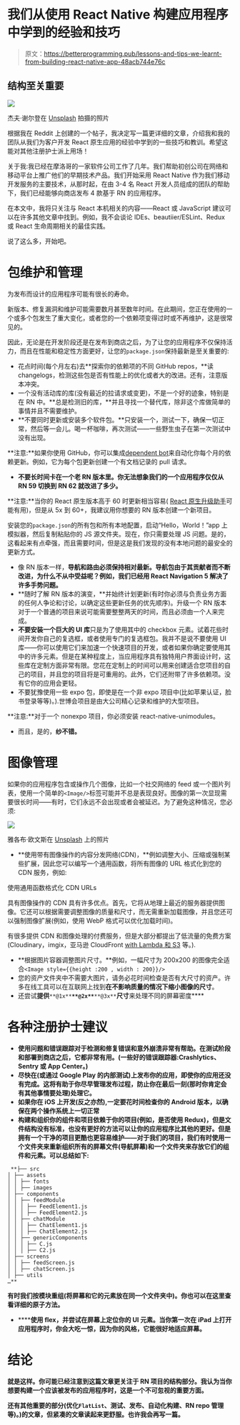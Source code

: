 # 我们从使用 React Native 构建应用程序中学到的经验和技巧

> 原文：<https://betterprogramming.pub/lessons-and-tips-we-learnt-from-building-react-native-app-48acb744e76c>

## 结构至关重要

![](img/e42396624594d2e1a768749a023ff192.png)

杰夫·谢尔登在 [Unsplash](https://unsplash.com?utm_source=medium&utm_medium=referral) 拍摄的照片

根据我在 Reddit 上创建的一个帖子，我决定写一篇更详细的文章，介绍我和我的团队从我们为客户开发 React 原生应用的经验中学到的一些技巧和教训。希望这能对其他注册护士派上用场！

关于我:我已经在摩洛哥的一家软件公司工作了几年。我们帮助初创公司在网络和移动平台上推广他们的早期技术产品。我们开始采用 React Native 作为我们移动开发服务的主要技术，从那时起，在由 3-4 名 React 开发人员组成的团队的帮助下，我们已经能够向商店发布 4 款基于 RN 的应用程序。

在本文中，我将只关注与 React 本机相关的内容——React 或 JavaScript 建议可以在许多其他文章中找到。例如，我不会谈论 IDEs、beautiier/ESLint、Redux 或 React 生命周期相关的最佳实践。

说了这么多，开始吧。

# 包维护和管理

为发布而设计的应用程序可能有很长的寿命。

新版本、修复漏洞和维护可能需要数月甚至数年时间。在此期间，您正在使用的一个或多个包发生了重大变化，或者您的一个依赖项变得过时或不再维护，这是很常见的。

因此，无论是在开发阶段还是在发布到商店之后，为了让您的应用程序不仅保持活力，而且在性能和稳定性方面更好，让您的`package.json`保持最新是至关重要的:

*   花点时间(每个月左右)去**探索你的依赖项的不同 GitHub repos，**读 changelogs，检测这些包是否有性能上的优化或者大的改进。还有，注意版本冲突。
*   一个没有活动库的库(没有最近的拉请求或变更)，不是一个好的迹象，特别是在 RN 中。**总是检测旧的库，**并且寻找一个替代库，除非这个库做简单的事情并且不需要维护。
*   **不要同时更新或安装多个软件包。**只安装一个，测试一下，确保一切正常，然后等一会儿。喝一杯咖啡，再次测试——一些野生虫子在第一次测试中没有出现。

**注意:**如果你使用 GitHub，你可以集成[dependent bot](https://dependabot.com/)来自动化你每个月的依赖更新。例如，它为每个包更新创建一个有文档记录的 pull 请求。

*   **不要长时间卡在一个老 RN 版本里。你无法想象我们的一个应用程序仅仅从 RN 59 切换到 RN 62 就改进了多少。**

**注意:**当你的 React 原生版本高于 60 时更新相当容易( [React 原生升级助手](https://react-native-community.github.io/upgrade-helper/)可能有用)，但是从 5x 到 60+，我建议用你想要的 RN 版本创建一个新项目。

安装您的`package.json`的所有包和所有本地配置，启动“Hello，World！”app 上模拟器，然后复制粘贴你的 JS 源文件夹。现在，你只需要处理 JS 问题。是的，这看起来有点牵强，而且需要时间，但是这是我们发现的没有本地问题的最安全的更新方式。

*   像 RN 版本一样，**导航和路由必须保持相对最新。导航包由于其贡献者而不断改进，为什么不从中受益呢？例如，我们已经用 React Navigation 5 解决了许多手势问题。**
*   **随时了解 RN 版本的演变，**并始终计划更新(有时你必须与负责业务方面的任何人争论和讨论，以确定这些更新任务的优先顺序)。升级一个 RN 版本对于一个普通的项目来说可能需要整整两天的时间，而且必须由一个人来完成。
*   **不要安装一个巨大的 UI 库**只是为了使用其中的 checkbox 元素。试着花些时间开发你自己的复选框，或者使用专门的复选框包。我并不是说不要使用 UI 库——你可以使用它们来加速一个快速项目的开发，或者如果你确定要使用其中的许多元素。但是在某种程度上，当应用程序具有独特用户界面设计时，这些库在定制方面非常有限。您花在定制上的时间可以用来创建适合您项目的自己的项目，并且您的项目将是可重用的。此外，它们还附带了许多依赖项。没有它你的应用会更轻。
*   不要犹豫使用一些 expo 包，即使是在一个非 expo 项目中(比如苹果认证，脸书登录等等)。).世博会项目是由大公司精心记录和维护的大型项目。

**注意:**对于一个 nonexpo 项目，你必须安装 react-native-unimodules。

*   而且，是的，**纱不错。**

# 图像管理

如果你的应用程序包含或操作几个图像，比如一个社交网络的 feed 或一个图片列表，使用一个简单的`<Image/>`标签可能并不总是表现良好。图像的第一次显现需要很长时间——有时，它们永远不会出现或者会被延迟。为了避免这种情况，您必须:

![](img/0e496a7f8d71a76bb3ecb2e47271f5a0.png)

雅各布·欧文斯在 [Unsplash](https://unsplash.com?utm_source=medium&utm_medium=referral) 上的照片

*   **使用带有图像操作的内容分发网络(CDN)，**例如调整大小、压缩或强制某些扩展，因此您可以编写一个通用函数，将所有图像的 URL 格式化到您的 CDN 服务，例如:

使用通用函数格式化 CDN URLs

具有图像操作的 CDN 具有许多优点。首先，它将从地理上最近的服务器提供图像。它还可以根据需要调整图像的质量和尺寸，而无需重新加载图像，并且您还可以强制图像扩展(例如，使用 WebP 格式可以优化加载时间)。

有很多提供 CDN 和图像处理的付费服务，但是大部分都提出了低流量的免费方案(Cloudinary，imgix，亚马逊 CloudFront [with Lambda 和 S3](https://aws.amazon.com/blogs/networking-and-content-delivery/resizing-images-with-amazon-cloudfront-lambdaedge-aws-cdn-blog/) 等。).

*   **根据图片容器调整图片尺寸。**例如，一幅尺寸为 200x200 的图像完全适合`<Image style={{height :200 , width : 200}}/>`
*   您的资产文件夹中不需要大图片，请务必花时间检查是否有大尺寸的资产。许多在线工具可以在互联网上找到**在不影响质量的情况下缩小图像的尺寸**。
*   还尝试**提供**`**@1x**`**`**@2x**`**`**@3x**`**尺寸**来处理不同的屏幕密度****

# ****各种注册护士建议****

*   ******使用问题和错误跟踪**对于检测和修复错误和意外崩溃非常有帮助。在测试阶段和部署到商店之后，它都非常有用。(一些好的错误跟踪器:Crashlytics、Sentry 或 App Center。)****
*   ******尽快在**(或通过 Google Play 的内部测试)**上发布你的应用，即使你的应用还没有完成。这将有助于你尽早管理发布过程，防止你在最后一刻(那时你肯定会有其他事情要处理)处理它。******
*   ****如果你在 iOS 上开发(反之亦然),一定要花时间检查你的 Android 版本，以确保在两个操作系统上一切正常****
*   ****构建和组织你的组件和项目依赖于你的项目(例如，是否使用 Redux)，但是文件结构没有标准，也没有更好的方法可以让你的应用程序比其他的更好。但是拥有一个干净的项目更酷也更容易维护——对于我们的项目，我们有时使用一个文件夹来重新组织所有的屏幕文件(导航屏幕)和一个文件夹来存放它们的组件和元素。可以总结如下:****

```
 **├── src
│ ├── assets
│ │ ├── fonts
│ │ ├── images
│ ├── components
│ │ ├── feedModule
│ │ │ ├── FeedElement1.js
│ │ │ ├── FeedElement2.js
│ │ ├── chatModule
│ │ │ ├── ChatElement1.js
│ │ │ ├── ChatElement2.js
│ │ ├── genericComponents
│ │ │ ├── C.js
│ │ │ ├── C2.js
│ ├── screens
│ │ ├── feedScreen.js
│ │ ├── chatScreen.js
│ ├── utils
…**
```

****有时我们按模块重组(将屏幕和它的元素放在同一个文件夹中)。你也可以在这里查看详细的原子方法。****

*   ******使用 flex，并尝试在屏幕上定位你的 UI 元素。**当你第一次在 iPad 上打开应用程序时，你会大吃一惊，因为你的风格，它能很好地适应屏幕。****

# ****结论****

****就是这样。你可能已经注意到这篇文章更关注于 RN 项目的结构部分。我认为当你想要构建一个应该被发布的应用程序时，这是一个不可忽视的重要方面。****

****还有其他重要的部分(优化`FlatList`、测试、发布、自动化构建、RN repo 管理等)。)的文章，但紧凑的文章读起来更舒服。也许我会再写一篇。****